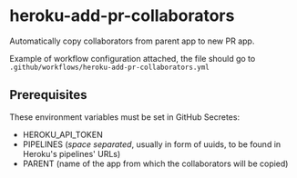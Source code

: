 # heroku-add-pr-collaborators

Automatically copy collaborators from parent app to new PR app.

Example of workflow configuration attached, the file should go to `.github/workflows/heroku-add-pr-collaborators.yml`

## Prerequisites

These environment variables must be set in GitHub Secretes:
* HEROKU_API_TOKEN
* PIPELINES (*space separated*, usually in form of uuids, to be found in Heroku's pipelines' URLs)
* PARENT (name of the app from which the collaborators will be copied)
